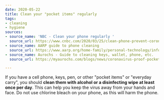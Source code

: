 ```yaml
---
date: 2020-05-22
title: Clean your "pocket items" regularly
tags:
- cleaning
- hygiene
sources:
- source_name: 'NBC - Clean your phone regularly '
  source_url: https://www.cnbc.com/2020/03/25/clean-phone-prevent-coronavirus-spread-doctors-say-heres-how-without-damaging-screen.html
- source_name: AARP guide to phone cleaning
  source_url: https://www.aarp.org/home-family/personal-technology/info-2020/clean-device-screen.html
- source_name: Aurochs - Guide to cleaning keys, wallet, phone, etc.
  source_url: https://myaurochs.com/blogs/news/coronavirus-proof-pocket-items

---
```

If you have a cell phone, keys, pen, or other "pocket items" or "everyday carry", you should **clean them with alcohol or a disinfecting wipe at least once per day**. This can help you keep the virus away from your hands and face. Do not use chlorine bleach on your phone, as this will harm the phone.
